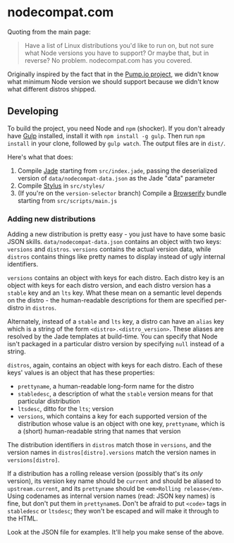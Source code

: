 # nodecompat.com

Quoting from the main page:

> Have a list of Linux distributions you'd like to run on, but not sure what Node versions you have to support? Or maybe that, but in reverse? No problem. nodecompat.com has you covered.

Originally inspired by the fact that in the [Pump.io project][1], we didn't know what minimum Node version we should support because we didn't know what different distros shipped.

## Developing

To build the project, you need Node and `npm` (shocker). If you don't already have [Gulp][2] installed, install it with `npm install -g gulp`. Then run `npm install` in your clone, followed by `gulp watch`. The output files are in `dist/`.

Here's what that does:

1. Compile [Jade][3] starting from `src/index.jade`, passing the deserialized version of `data/nodecompat-data.json` as the Jade "data" parameter
2. Compile [Stylus][4] in `src/styles/`
3. (If you're on the `version-selector` branch) Compile a [Browserify][5] bundle starting from `src/scripts/main.js`

### Adding new distributions

Adding a new distribution is pretty easy - you just have to have some basic JSON skills. `data/nodecompat-data.json` contains an object with two keys: `versions` and `distros`. `versions` contains the actual version data, while `distros` contains things like pretty names to display instead of ugly internal identifiers.

`versions` contains an object with keys for each distro. Each distro key is an object with keys for each distro version, and each distro version has a `stable` key and an `lts` key. What these mean on a semantic level depends on the distro - the human-readable descriptions for them are specified per-distro in `distros`.

Alternately, instead of a `stable` and `lts` key, a distro can have an `alias` key which is a string of the form `<distro>.<distro_version>`. These aliases are resolved by the Jade templates at build-time. You can specify that Node isn't packaged in a particular distro version by specifying `null` instead of a string.

`distros`, again, contains an object with keys for each distro. Each of these keys' values is an object that has these properties:

* `prettyname`, a human-readable long-form name for the distro
* `stabledesc`, a description of what the `stable` version means for that particular distribution
* `ltsdesc`, ditto for the `lts`; version
* `versions`, which contains a key for each supported version of the distribution whose value is an object with one key, `prettyname`, which is a (short) human-readable string that names that version

The distribution identifiers in `distros` match those in `versions`, and the version names in `distros[distro].versions` match the version names in `versions[distro]`.

If a distribution has a rolling release version (possibly that's its _only_ version), its version key name should be `current` and should be aliased to `upstream.current`, and its `prettyname` should be `<em>Rolling release</em>`. Using codenames as internal version names (read: JSON key names) is fine, but don't put them in `prettyname`s. Don't be afraid to put `<code>` tags in `stabledesc` or `ltsdesc`; they won't be escaped and will make it through to the HTML.

Look at the JSON file for examples. It'll help you make sense of the above.

 [1]: http://pump.io
 [2]: http://gulpjs.com
 [3]: http://jade-lang.com
 [4]: http://stylus-lang.com
 [5]: http://browserify.org
